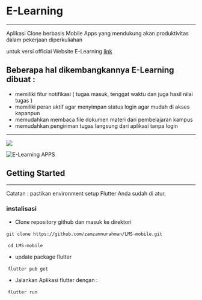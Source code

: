 # E-Learning
------------------------
Aplikasi Clone berbasis Mobile Apps yang mendukung akan produktivitas dalam pekerjaan diperkuliahan

untuk versi official Website E-Learning [link](https://elearning.itg.ac.id/dashboard)



## Beberapa hal dikembangkannya E-Learning dibuat :
- memiliki fitur notifikasi ( tugas masuk, tenggat waktu dan juga hasil nilai tugas )
- memiliki peran aktif agar menyimpan status login agar mudah di akses kapanpun
- memudahkan membaca file dokumen materi dari pembelajaran kampus
- memudahkan pengiriman tugas langsung dari aplikasi tanpa login

--------------------------
![](https://user-images.githubusercontent.com/80303709/200120294-0fef26ef-7106-47bb-9fea-62f115fa21b9.png)

![E-Learning APPS](https://user-images.githubusercontent.com/80303709/200120186-58f368a5-452a-43f1-a1bc-c88d30474242.png)

## Getting Started

----------------------------------------------

Catatan : pastikan environment setup Flutter Anda sudah di atur.

### instalisasi

- Clone repository github dan masuk ke direktori

​		`git clone https://github.com/zamzamnurahman/LMS-mobile.git`

​		`cd LMS-mobile`

- update package flutter

​		`flutter pub get`

- Jalankan Aplikasi flutter dengan :

​		`flutter run`
